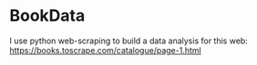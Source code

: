 # BookData
I use python web-scraping to build a data analysis for this web: https://books.toscrape.com/catalogue/page-1.html
